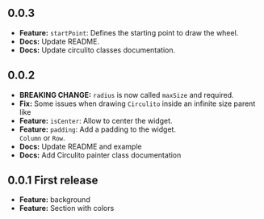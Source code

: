 ## 0.0.3

- **Feature:** `startPoint`: Defines the starting point to draw the wheel.<br>
- **Docs:** Update README.<br>
- **Docs:** Update circulito classes documentation.<br>

## 0.0.2

- **BREAKING CHANGE:** `radius` is now called `maxSize` and required.<br>
- **Fix:** Some issues when drawing `Circulito` inside an infinite size parent like
- **Feature:** `isCenter`: Allow to center the widget.<br>
- **Feature:** `padding`: Add a padding to the widget.<br>
  `Column` or `Row`.
- **Docs:** Update README and example<br>
- **Docs:** Add Circulito painter class documentation<br>

## 0.0.1 First release

- **Feature:** background
- **Feature:** Section with colors
